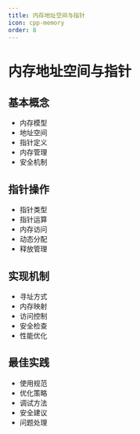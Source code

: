 ```yaml
---
title: 内存地址空间与指针
icon: cpp-memory
order: 8
---
```


# 内存地址空间与指针

## 基本概念
- 内存模型
- 地址空间
- 指针定义
- 内存管理
- 安全机制

## 指针操作
- 指针类型
- 指针运算
- 内存访问
- 动态分配
- 释放管理

## 实现机制
- 寻址方式
- 内存映射
- 访问控制
- 安全检查
- 性能优化

## 最佳实践
- 使用规范
- 优化策略
- 调试方法
- 安全建议
- 问题处理
